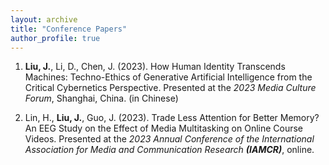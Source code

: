 ```yaml
---
layout: archive
title: "Conference Papers"
author_profile: true
---
```


1. **Liu, J.**, Li, D., Chen, J. (2023). How Human Identity Transcends Machines: Techno-Ethics of Generative Artificial Intelligence from the Critical Cybernetics Perspective. Presented at the _2023 Media Culture Forum_, Shanghai, China. (in Chinese)

2. Lin, H., **Liu, J.**, Guo, J. (2023). Trade Less Attention for Better Memory? An EEG Study on the Effect of Media Multitasking on Online Course Videos. Presented at the _2023 Annual Conference of the International Association for Media and Communication Research_ _**(IAMCR)**_, online.
